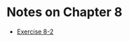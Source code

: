 # Notes on Chapter 8

- [Exercise 8-2](file://./src/Chapter08/STM/AtomicTransactions/TimeMachineStore.hs)
